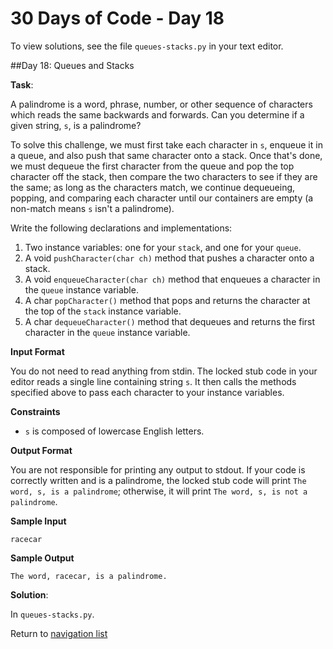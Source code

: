 # 30 Days of Code - Day 18

To view solutions, see the file `queues-stacks.py` in your text editor.

##Day 18: Queues and Stacks

**Task**:

A palindrome is a word, phrase, number, or other sequence of characters which reads the same backwards and forwards.
Can you determine if a given string, `s`, is a palindrome?

To solve this challenge, we must first take each character in `s`, enqueue it in a queue, and also push that same
character onto a stack. Once that's done, we must dequeue the first character from the queue and pop the top character
off the stack, then compare the two characters to see if they are the same; as long as the characters match, we
continue dequeueing, popping, and comparing each character until our containers are empty (a non-match means `s` isn't
a palindrome).

Write the following declarations and implementations:

1. Two instance variables: one for your `stack`, and one for your `queue`.
2. A void `pushCharacter(char ch)` method that pushes a character onto a stack.
3. A void `enqueueCharacter(char ch)` method that enqueues a character in the `queue` instance variable.
4. A char `popCharacter()` method that pops and returns the character at the top of the `stack` instance variable.
5. A char `dequeueCharacter()` method that dequeues and returns the first character in the `queue` instance variable.

**Input Format**

You do not need to read anything from stdin. The locked stub code in your editor reads a single line containing 
string `s`. It then calls the methods specified above to pass each character to your instance variables.

**Constraints**

* `s` is composed of lowercase English letters.

**Output Format**

You are not responsible for printing any output to stdout.
If your code is correctly written and is a palindrome, the locked stub code will print `The word, s, is a palindrome`;
otherwise, it will print `The word, s, is not a palindrome`. 

**Sample Input**

```
racecar
```

**Sample Output**

```
The word, racecar, is a palindrome.
```

**Solution**:

In `queues-stacks.py`.

Return to [navigation list](/README.md "navigation list")